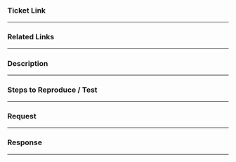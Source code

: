 ### Ticket Link
---------------------------------------------------


### Related Links
---------------------------------------------------


### Description
---------------------------------------------------


### Steps to Reproduce / Test
---------------------------------------------------


### Request
---------------------------------------------------


### Response
---------------------------------------------------
